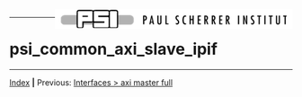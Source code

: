 <img align="right" src="../psi_logo.png">

***
# psi_common_axi_slave_ipif

***
[Index](../psi_common_index.md) **|** Previous: [Interfaces > axi master full](../ch10_interfaces/ch10_3_axi_master_full.md)
